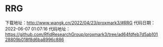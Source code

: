 # RRG
下载地址：http://www.wangk.cn/2022/04/23/proxmark3/#RRG
代码日期：2022-06-07 01:07:16
代码地址：https://github.com/RfidResearchGroup/proxmark3/tree/ad64fdfeb7d5ab10128809b018f8d6ba8996c886
